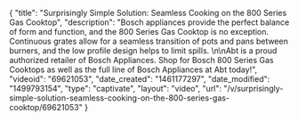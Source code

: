 {
    "title": "Surprisingly Simple Solution: Seamless Cooking on the 800 Series Gas Cooktop",
    "description": "Bosch appliances provide the perfect balance of form and function, and the 800 Series Gas Cooktop is no exception. Continuous grates allow for a seamless transition of pots and pans between burners, and the low profile design helps to limit spills. \n\nAbt is a proud authorized retailer of Bosch Appliances. Shop for Bosch 800 Series Gas Cooktops as well as the full line of Bosch Appliances at Abt today!",
    "videoid": "69621053",
    "date_created": "1461177297",
    "date_modified": "1499793154",
    "type": "captivate",
    "layout": "video",
    "url": "\/v\/surprisingly-simple-solution-seamless-cooking-on-the-800-series-gas-cooktop\/69621053"
}